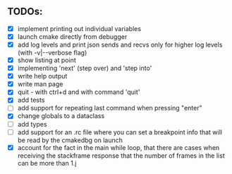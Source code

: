 ## TODOs:
- [x] implement printing out individual variables
- [x] launch cmake directly from debugger
- [x] add log levels and print json sends and recvs only for higher log levels (with -v|--verbose
  flag)
- [x] show listing at point
- [x] implementing 'next' (step over) and 'step into'
- [x] write help output
- [x] write man page
- [x] quit - with ctrl+d and with command 'quit'
- [x] add tests
- [ ] add support for repeating last command when pressing "enter"
- [x] change globals to a dataclass 
- [ ] add types
- [ ] add support for an .rc file where you can set a breakpoint info that will be read by the
  cmakedbg on launch
- [x] account for the fact in the main while loop, that there are cases when receiving the
  stackframe response that the number of frames in the list can be more than 1.j
